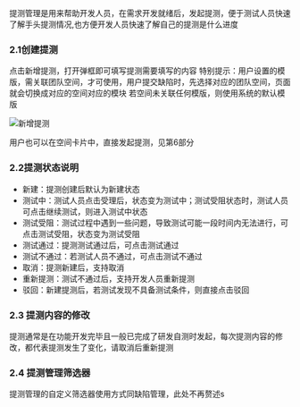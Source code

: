 提测管理是用来帮助开发人员，在需求开发就绪后，发起提测，便于测试人员快速了解手头提测情况,也方便开发人员快速了解自己的提测是什么进度        

### 2.1创建提测

点击新增提测，打开弹框即可填写提测需要填写的内容 特别提示：用户设置的模版，需关联团队空间，才可使用，用户提交缺陷时，先选择对应的团队空间，页面就会切换成对应的空间对应的模块 若空间未关联任何模版，则使用系统的默认模版

![新增提测](../../All-Image/test.assets/test_提测管理-新增提测.gif)

用户也可以在空间卡片中，直接发起提测，见第6部分

### 2.2提测状态说明

- 新建：提测创建后默认为新建状态
- 测试中：测试人员点击受理后，状态变为测试中；测试受阻状态时，测试人员可点击继续测试，则进入测试中状态
- 测试受阻：测试过程中遇到一些问题，导致测试可能一段时间内无法进行，可点击测试受阻，状态变为测试受阻
- 测试通过：提测测试通过后，可点击测试通过
- 测试不通过：若测试人员不通过，可点击测试不通过
- 取消：提测新建后，支持取消
- 重新提测：测试不通过后，支持开发人员重新提测
- 驳回：新建提测后，若测试发现不具备测试条件，则直接点击驳回

 

### 2.3 提测内容的修改

提测通常是在功能开发完毕且一般已完成了研发自测时发起，每次提测内容的修改，都代表提测发生了变化，请取消后重新提测

### 2.4 提测管理筛选器

提测管理的自定义筛选器使用方式同缺陷管理，此处不再赘述s